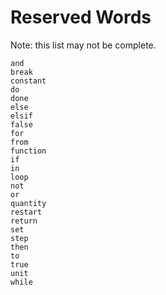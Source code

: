 # Reserved Words #

Note: this list may not be complete.

```
and
break
constant
do
done
else
elsif
false
for
from
function
if
in
loop
not
or
quantity
restart
return
set
step
then
to
true
unit
while
```